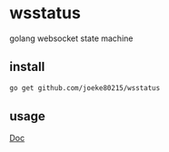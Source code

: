 # wsstatus
golang websocket state machine

## install
``` bash
go get github.com/joeke80215/wsstatus
```

## usage
[Doc](https://godoc.org/github.com/joeke80215/wsstatus)    